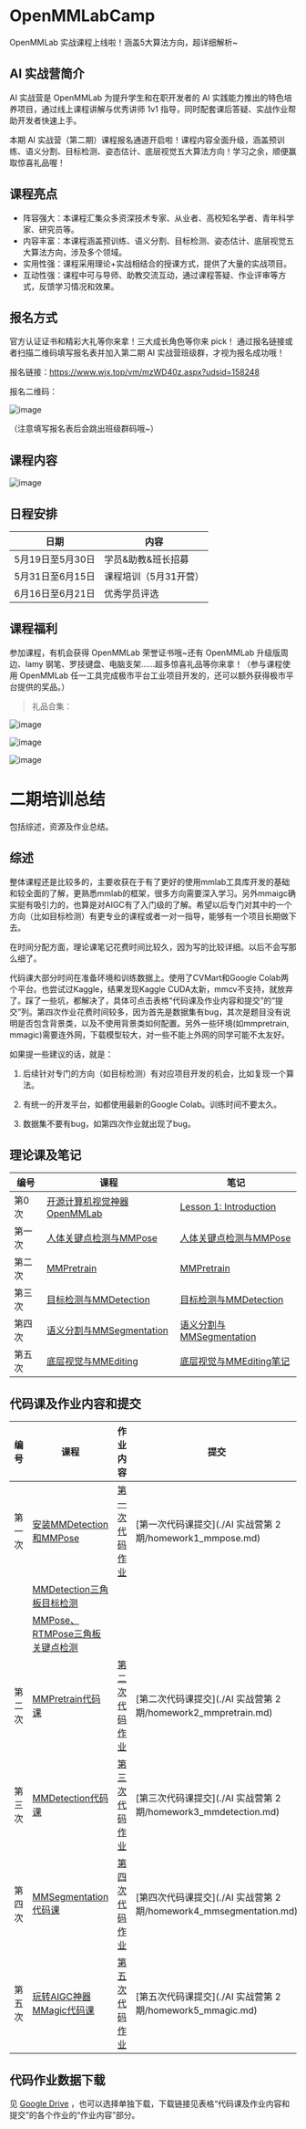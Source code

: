 # OpenMMLabCamp

OpenMMLab 实战课程上线啦！涵盖5大算法方向，超详细解析~

## AI 实战营简介

AI 实战营是 OpenMMLab 为提升学生和在职开发者的 AI 实践能力推出的特色培养项目，通过线上课程讲解与优秀讲师 1v1 指导，同时配套课后答疑、实战作业帮助开发者快速上手。

本期 AI 实战营（第二期）课程报名通道开启啦！课程内容全面升级，涵盖预训练、语义分割、目标检测、姿态估计、底层视觉五大算法方向！学习之余，顺便赢取惊喜礼品喔！

## 课程亮点

- 阵容强大：本课程汇集众多资深技术专家、从业者、高校知名学者、青年科学家、研究员等。
- 内容丰富：本课程涵盖预训练、语义分割、目标检测、姿态估计、底层视觉五大算法方向，涉及多个领域。
- 实用性强：课程采用理论+实战相结合的授课方式，提供了大量的实战项目。
- 互动性强：课程中可与导师、助教交流互动，通过课程答疑、作业评审等方式，反馈学习情况和效果。

## 报名方式

官方认证证书和精彩大礼等你来拿！三大成长角色等你来 pick！ 通过报名链接或者扫描二维码填写报名表并加入第二期 AI 实战营班级群，才视为报名成功哦！

报名链接：https://www.wjx.top/vm/mzWD40z.aspx?udsid=158248

报名二维码：

![image](https://github.com/open-mmlab/OpenMMLabCamp/assets/25839884/f120e095-c683-44b3-a858-cd78d7714bfb)

（注意填写报名表后会跳出班级群码哦~）


## 课程内容

![image](https://github.com/open-mmlab/OpenMMLabCamp/assets/25839884/6f9496a5-8fa3-4679-9650-51691d2cd315)

## 日程安排


日期          | 内容           |
| ----------- | ------------ |
| 5月19日至5月30日 | 学员&助教&班长招募   |
| 5月31日至6月15日 | 课程培训（5月31开营） |
| 6月16日至6月21日 | 优秀学员评选

## 课程福利

参加课程，有机会获得 OpenMMLab 荣誉证书哦~还有 OpenMMLab 升级版周边、lamy 钢笔、罗技键盘、电脑支架......超多惊喜礼品等你来拿！（参与课程使用 OpenMMLab 任一工具完成极市平台工业项目开发的，还可以额外获得极市平台提供的奖品。）

> 礼品合集：

![image](https://github.com/open-mmlab/OpenMMLabCamp/assets/25839884/b966859a-7229-4b83-aa4d-22f042bf10a8)

![image](https://github.com/open-mmlab/OpenMMLabCamp/assets/25839884/43f380ed-4cf6-437c-93e9-728b2447d80b)

![image](https://github.com/open-mmlab/OpenMMLabCamp/assets/25839884/53621939-5853-493c-8ddc-b38e4e20d309)





# 二期培训总结

包括综述，资源及作业总结。

## 综述

整体课程还是比较多的，主要收获在于有了更好的使用mmlab工具库开发的基础和较全面的了解，更熟悉mmlab的框架，很多方向需要深入学习。另外mmaigc确实挺有吸引力的，也算是对AIGC有了入门级的了解。希望以后专门对其中的一个方向（比如目标检测）有更专业的课程或者一对一指导，能够有一个项目长期做下去。

在时间分配方面，理论课笔记花费时间比较久，因为写的比较详细。以后不会写那么细了。

代码课大部分时间在准备环境和训练数据上。使用了CVMart和Google Colab两个平台。也尝试过Kaggle，结果发现Kaggle CUDA太新，mmcv不支持，就放弃了。踩了一些坑，都解决了，具体可点击表格“代码课及作业内容和提交”的“提交”列。第四次作业花费时间较多，因为首先是数据集有bug，其次是题目没有说明是否包含背景类，以及不使用背景类如何配置。另外一些环境(如mmpretrain, mmagic)需要连外网，下载模型较大，对一些不能上外网的同学可能不太友好。

如果提一些建议的话，就是： 

1. 后续针对专门的方向（如目标检测）有对应项目开发的机会，比如复现一个算法。

2. 有统一的开发平台，如都使用最新的Google Colab。训练时间不要太久。
3. 数据集不要有bug，如第四次作业就出现了bug。



## 理论课及笔记

| 编号   | 课程                                                         | 笔记                                                         |
| ------ | ------------------------------------------------------------ | ------------------------------------------------------------ |
| 第0次  | [开源计算机视觉神器OpenMMLab](https://www.bilibili.com/video/BV1js4y1i72P/?spm_id_from=333.788&vd_source=cb9b9a034f5bef733c79a7ccc4714e52) | [Lesson 1: Introduction](https://bbs.csdn.net/topics/615668381?utm_source=bbs_home_page_6) |
| 第一次 | [人体关键点检测与MMPose](https://www.bilibili.com/video/BV1kk4y1L7Xb/?spm_id_from=333.999.0.0&vd_source=357ecabf829bae4a793fa45fb329fff0) | [人体关键点检测与MMPose](https://bbs.csdn.net/topics/615701751?utm_source=bbs_home_page_6) |
| 第二次 | [MMPretrain](https://www.bilibili.com/video/BV1PN411y7C1/?spm_id_from=333.788&vd_source=cb9b9a034f5bef733c79a7ccc4714e52) | [MMPretrain](https://bbs.csdn.net/topics/615839161?utm_source=bbs_home_page_6) |
| 第三次 | [目标检测与MMDetection](https://www.bilibili.com/video/BV1Ak4y1p7W9/?spm_id_from=333.788&vd_source=cb9b9a034f5bef733c79a7ccc4714e52) | [目标检测与MMDetection](https://bbs.csdn.net/topics/615882487?utm_source=bbs_home_page_6) |
| 第四次 | [语义分割与MMSegmentation](https://www.bilibili.com/video/BV1gV4y1m74P/) | [语义分割与MMSegmentation](https://bbs.csdn.net/topics/615921026?utm_source=bbs_home_page_6) |
| 第五次 | [底层视觉与MMEditing](https://www.bilibili.com/video/BV1hu4y1o7jU/?spm_id_from=333.999.0.0&vd_source=cb9b9a034f5bef733c79a7ccc4714e52) | [底层视觉与MMEditing笔记](https://bbs.csdn.net/topics/616007857?utm_source=bbs_home_page_6) |



## 代码课及作业内容和提交

| 编号   | 课程                                                         | 作业内容                                                     | 提交                                                         |
| ------ | ------------------------------------------------------------ | ------------------------------------------------------------ | ------------------------------------------------------------ |
| 第一次 | [安装MMDetection和MMPose](https://www.bilibili.com/video/BV1Pa4y1g7N7) | [第一次代码作业](https://github.com/open-mmlab/OpenMMLabCamp/issues/83) | [第一次代码课提交](./AI 实战营第 2 期/homework1_mmpose.md)   |
|        | [MMDetection三角板目标检测](https://www.bilibili.com/video/BV1Lm4y1879K) |                                                              |                                                              |
|        | [MMPose、RTMPose三角板关键点检测](https://www.bilibili.com/video/BV12a4y1u7sd) |                                                              |                                                              |
| 第二次 | [MMPretrain代码课](https://www.bilibili.com/video/BV1Ju4y1Z7ZE/?spm_id_from=333.999.0.0) | [第二次代码作业](https://github.com/open-mmlab/OpenMMLabCamp/issues/118) | [第二次代码课提交](./AI 实战营第 2 期/homework2_mmpretrain.md) |
| 第三次 | [MMDetection代码课](https://www.bilibili.com/video/BV1Tm4y1q7fy/?spm_id_from=333.788&vd_source=cb9b9a034f5bef733c79a7ccc4714e52) | [第三次代码作业](https://github.com/open-mmlab/OpenMMLabCamp/issues/137) | [第三次代码课提交](./AI 实战营第 2 期/homework3_mmdetection.md) |
| 第四次 | [MMSegmentation代码课](https://www.bilibili.com/video/BV1uh411T73q/?spm_id_from=333.999.0.0) | [第四次代码作业](https://github.com/open-mmlab/OpenMMLabCamp/issues/395) | [第四次代码课提交](./AI 实战营第 2 期/homework4_mmsegmentation.md) |
| 第五次 | [玩转AIGC神器MMagic代码课](https://www.bilibili.com/video/BV1gM4y1n7vP/?spm_id_from=333.999.0.0&vd_source=cb9b9a034f5bef733c79a7ccc4714e52) | [第五次代码作业](https://github.com/open-mmlab/OpenMMLabCamp/issues/410) | [第五次代码课提交](./AI 实战营第 2 期/homework5_mmagic.md)   |



## 代码作业数据下载

见 [Google Drive](https://drive.google.com/drive/folders/1TF-pVBjvsEcaNuLno73wJiT8yGbfZUFR?usp=drive_link) ，也可以选择单独下载，下载链接见表格“代码课及作业内容和提交”的各个作业的“作业内容”部分。
